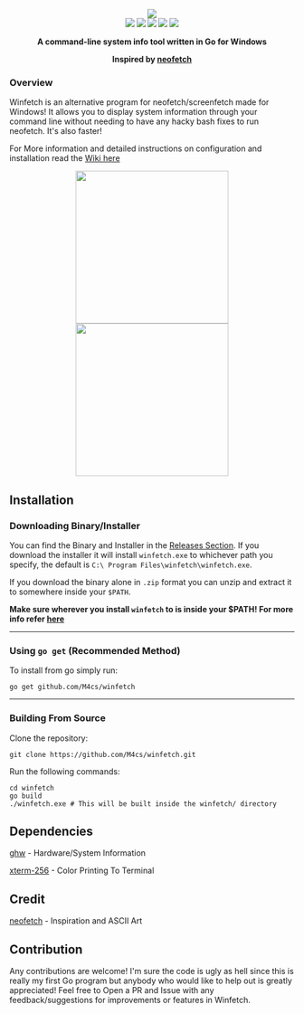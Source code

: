 <p align="center">
    <b>
    <img src="https://raw.githubusercontent.com/M4cs/winfetch/master/gitimages/logo.png"/><br>
    <img src="https://img.shields.io/github/stars/M4cs/winfetch"> <img src="https://img.shields.io/github/issues/M4cs/winfetch">
    <a href="https://goreportcard.com/report/github.com/M4cs/winfetch" target="_blank"><img src="https://goreportcard.com/badge/github.com/M4cs/winfetch"></a>
    <img src="https://travis-ci.com/M4cs/winfetch.svg?branch=master"> <a href="https://codeclimate.com/github/M4cs/winfetch/maintainability"><img src="https://api.codeclimate.com/v1/badges/5d5dcd97b51f9e01189c/maintainability" /></a>
    <p align="center">A command-line system info tool written in Go for Windows</p>
    <p align="center">Inspired by <a href="https://github.com/dylanaraps/neofetch">neofetch</a></p>
    </b>
</p>




### Overview
Winfetch is an alternative program for neofetch/screenfetch made for Windows! It allows you to display system information through your command line without needing to have any hacky bash fixes to run neofetch. It's also faster!

For More information and detailed instructions on configuration and installation read the [Wiki here](https://github.com/M4cs/winfetch/wiki)

<p align="center">
    <img src="https://raw.githubusercontent.com/M4cs/winfetch/master/gitimages/preview.png" align="center" height="270px">
    <img src="https://raw.githubusercontent.com/M4cs/winfetch/master/gitimages/preview1.png" align="center" height="270px">
</p>

## Installation

### Downloading Binary/Installer

You can find the Binary and Installer in the [Releases Section](https://github.com/M4cs/winfetch/releases). If you download the installer it will install `winfetch.exe` to whichever path you specify, the default is `C:\
Program Files\winfetch\winfetch.exe`. 

If you download the binary alone in `.zip` format you can unzip and extract it to somewhere inside your `$PATH`. 

**Make sure wherever you install `winfetch` to is inside your $PATH! For more info refer [here](https://www.architectryan.com/2018/03/17/add-to-the-path-on-windows-10/)**

<hr>

### Using `go get` (Recommended Method)

To install from go simply run:

```
go get github.com/M4cs/winfetch
```

<hr>

### Building From Source

Clone the repository:

```
git clone https://github.com/M4cs/winfetch.git
```

Run the following commands:

```
cd winfetch
go build
./winfetch.exe # This will be built inside the winfetch/ directory
```

## Dependencies

[ghw](https://github.com/jaypipes/ghw) - Hardware/System Information

[xterm-256](https://github.com/gilliek/go-xterm256) - Color Printing To Terminal

## Credit

[neofetch](https://github.com/dylanaraps/neofetch) - Inspiration and ASCII Art


## Contribution

Any contributions are welcome! I'm sure the code is ugly as hell since this is really my first Go program but anybody who would like to help out is greatly appreciated! Feel free to Open a PR and Issue with any feedback/suggestions for improvements or features in Winfetch.


